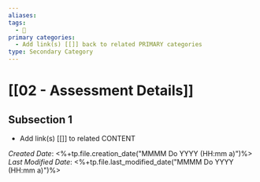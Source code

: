 ```yaml
---
aliases: 
tags:
  - 🥈
primary categories:
  - Add link(s) [[]] back to related PRIMARY categories
type: Secondary Category
---
```

# [[02 - Assessment Details]]

## Subsection 1
* Add link(s) [[]] to related CONTENT

*Created Date*: <%+tp.file.creation_date("MMMM Do YYYY (HH:mm a)")%>
*Last Modified Date*: <%+tp.file.last_modified_date("MMMM Do YYYY (HH:mm a)")%>

